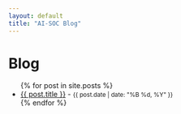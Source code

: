 ```yaml
---
layout: default
title: "AI-SOC Blog"
---
```


# Blog

<ul>
  {% for post in site.posts %}
    <li>
      <a href="{{ post.url }}">{{ post.title }}</a> - <small>{{ post.date | date: "%B %d, %Y" }}</small>
    </li>
  {% endfor %}
</ul>